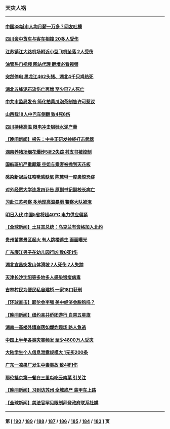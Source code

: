 ### 天灾人祸
---
#### [中国38城市人均月薪一万多？网友吐槽](../../pages/ncid280/n14033544.md?07141245) 
#### [四川资中货车与客车相撞 20多人受伤](../../pages/ncid280/n14033570.md?07141245) 
#### [江苏镇江大路机场附近小型飞机坠落 2人受伤](../../pages/ncid280/n14033491.md?07141245) 
#### [油管热门视频 网站代理 翻墙必看视频](http://138.2.39.72:81/youtube.html?epic-marker?07141245)
#### [突然停电 黑龙江462头猪、湖北4千只鸡热死](../../pages/ncid280/n14033488.md?07141245) 
#### [湖北五峰泥石流伤亡再增 至少已7人死亡](../../pages/ncid280/n14033266.md?07141245) 
#### [中共市监局发令 简化拍黄瓜泡茶制售许可惹议](../../pages/ncid280/n14032897.md?07141245) 
#### [山西载18人中巴车侧翻 致4死6伤](../../pages/ncid280/n14032812.md?07141245) 
#### [四川持续高温 限电冲击铝硅水泥产量](../../pages/ncid280/n14032347.md?07141245) 
#### [【晚间新闻】报告：中共正研发神经打击武器](../../pages/ncid280/n14032152.md?07141245) 
#### [湖南养猪场烟花爆炸5死2失踪 村支书被控制](../../pages/ncid280/n14032100.md?07141245) 
#### [国航班机严重颠簸 空姐与乘客被抛到天花板](../../pages/ncid280/n14031979.md?07141245) 
#### [感染新冠后狂咳嗽感缺氧 陈慧琳一度患惊恐症](../../pages/ncid280/n14031789.md?07141245) 
#### [对外经贸大学连发四讣告 原副书记副校长病亡](../../pages/ncid280/n14031712.md?07141245) 
#### [习赴江苏考察 多地现高温暴雨 警察大队被淹](../../pages/ncid280/n14031260.md?07141245) 
#### [明日入伏 中国5省将超40℃ 电力供应偏紧](../../pages/ncid280/n14031560.md?07141245) 
#### [【全球新闻】土耳其总统：乌克兰有资格加入北约](../../pages/ncid280/n14031509.md?07141245) 
#### [贵州苗寨景区起火 有人跳楼逃生 画面曝光](../../pages/ncid280/n14031362.md?07141245) 
#### [广东廉江男子在幼儿园行凶 致6死1伤](../../pages/ncid280/n14031355.md?07141245) 
#### [湖北宜昌突发山体滑坡 7人死伤 7人失踪](../../pages/ncid280/n14031048.md?07141245) 
#### [天津长沙沈阳等多地多人感染猴痘病毒](../../pages/ncid280/n14030703.md?07141245) 
#### [吉林村民为便民私自建桥  一家18口获刑](../../pages/ncid280/n14030702.md?07141245) 
#### [【环球直击】耶伦会李强 美中经济会脱钩吗？](../../pages/ncid280/n14030417.md?07141245) 
#### [【晚间新闻】纽约亲共侨团游行 自禁五星旗](../../pages/ncid280/n14030680.md?07141245) 
#### [湖南一高楼外墙崩落如爆炸现场 路人急逃](../../pages/ncid280/n14030657.md?07141245) 
#### [中国上半年各类灾害频发 至少4800万人受灾](../../pages/ncid280/n14030455.md?07141245) 
#### [大陆学生个人信息泄露规模大 1元买200条](../../pages/ncid280/n14030276.md?07141245) 
#### [广东一凉果厂发生中毒事故 致4死1伤](../../pages/ncid280/n14030167.md?07141245) 
#### [耶伦抵京第一餐在三里屯吃云南菜 引关注](../../pages/ncid280/n14030202.md?07141245) 
#### [【晚间新闻】习到访苏州 全城戒严 装甲车上路](../../pages/ncid280/n14030144.md?07141245) 
#### [【全球新闻】美法官罕见限制拜登政府联系社媒](../../pages/ncid280/n14030145.md?07141245) 

---
#### 第 [ [190](./190.md?07141245) / [189](./189.md?07141245) / [188](./188.md?07141245) / [187](./187.md?07141245) / [186](./186.md?07141245) / [185](./185.md?07141245) / [184](./184.md?07141245) / [183](./183.md?07141245) ] 页
